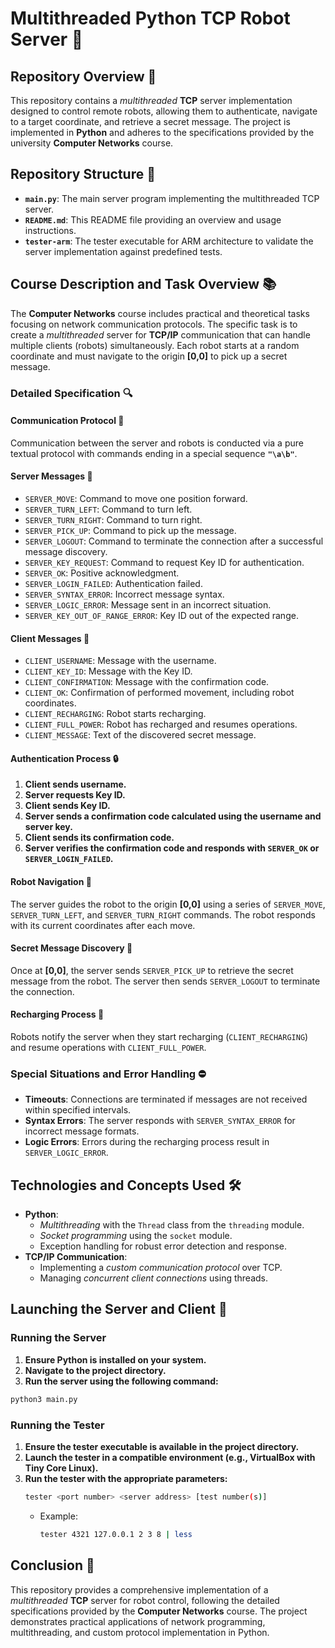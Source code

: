 # **Multithreaded Python TCP Robot Server** 🤖

## **Repository Overview** 📄
This repository contains a _multithreaded_ **TCP** server implementation designed to control remote robots, 
allowing them to authenticate, navigate to a target coordinate, and retrieve a secret message. 
The project is implemented in **Python** and adheres to the specifications provided by the university **Computer Networks** course.

## **Repository Structure** 📂
- **`main.py`**: The main server program implementing the multithreaded TCP server.
- **`README.md`**: This README file providing an overview and usage instructions.
- **`tester-arm`**: The tester executable for ARM architecture to validate the server implementation against predefined tests.

## **Course Description and Task Overview** 📚
The **Computer Networks** course includes practical and theoretical tasks focusing on network communication protocols. 
The specific task is to create a _multithreaded_ server for **TCP/IP** communication that can handle multiple clients (robots) simultaneously. 
Each robot starts at a random coordinate and must navigate to the origin **[0,0]** to pick up a secret message.

### **Detailed Specification** 🔍

#### **Communication Protocol** 🔐
Communication between the server and robots is conducted via a pure textual protocol with commands ending in a special sequence **`"\a\b"`**.

#### **Server Messages** 📩
- `SERVER_MOVE`: Command to move one position forward.
- `SERVER_TURN_LEFT`: Command to turn left.
- `SERVER_TURN_RIGHT`: Command to turn right.
- `SERVER_PICK_UP`: Command to pick up the message.
- `SERVER_LOGOUT`: Command to terminate the connection after a successful message discovery.
- `SERVER_KEY_REQUEST`: Command to request Key ID for authentication.
- `SERVER_OK`: Positive acknowledgment.
- `SERVER_LOGIN_FAILED`: Authentication failed.
- `SERVER_SYNTAX_ERROR`: Incorrect message syntax.
- `SERVER_LOGIC_ERROR`: Message sent in an incorrect situation.
- `SERVER_KEY_OUT_OF_RANGE_ERROR`: Key ID out of the expected range.

#### **Client Messages** 📨
- `CLIENT_USERNAME`: Message with the username.
- `CLIENT_KEY_ID`: Message with the Key ID.
- `CLIENT_CONFIRMATION`: Message with the confirmation code.
- `CLIENT_OK`: Confirmation of performed movement, including robot coordinates.
- `CLIENT_RECHARGING`: Robot starts recharging.
- `CLIENT_FULL_POWER`: Robot has recharged and resumes operations.
- `CLIENT_MESSAGE`: Text of the discovered secret message.

#### **Authentication Process** 🔒
1. **Client sends username.**
2. **Server requests Key ID.**
3. **Client sends Key ID.**
4. **Server sends a confirmation code calculated using the username and server key.**
5. **Client sends its confirmation code.**
6. **Server verifies the confirmation code and responds with `SERVER_OK` or `SERVER_LOGIN_FAILED`.**

#### **Robot Navigation** 📡
The server guides the robot to the origin **[0,0]** using a series of `SERVER_MOVE`, `SERVER_TURN_LEFT`, and `SERVER_TURN_RIGHT` commands. 
The robot responds with its current coordinates after each move.

#### **Secret Message Discovery** 🎁
Once at **[0,0]**, the server sends `SERVER_PICK_UP` to retrieve the secret message from the robot. 
The server then sends `SERVER_LOGOUT` to terminate the connection.

#### **Recharging Process** 🔋
Robots notify the server when they start recharging (`CLIENT_RECHARGING`) and resume operations with `CLIENT_FULL_POWER`.

### **Special Situations and Error Handling** ⛔️
- **Timeouts**: Connections are terminated if messages are not received within specified intervals.
- **Syntax Errors**: The server responds with `SERVER_SYNTAX_ERROR` for incorrect message formats.
- **Logic Errors**: Errors during the recharging process result in `SERVER_LOGIC_ERROR`.

## **Technologies and Concepts Used** 🛠️
- **Python**:
    - _Multithreading_ with the `Thread` class from the `threading` module.
    - _Socket programming_ using the `socket` module.
    - Exception handling for robust error detection and response.
- **TCP/IP Communication**:
    - Implementing a _custom communication protocol_ over TCP.
    - Managing _concurrent client connections_ using threads.

## **Launching the Server and Client** 🚀

### **Running the Server**
1. **Ensure Python is installed on your system.**
2. **Navigate to the project directory.**
3. **Run the server using the following command:**
```sh
python3 main.py
```

### **Running the Tester**
1. **Ensure the tester executable is available in the project directory.**
2. **Launch the tester in a compatible environment (e.g., VirtualBox with Tiny Core Linux).**
3. **Run the tester with the appropriate parameters:**
   ```sh
   tester <port number> <server address> [test number(s)]
   ```
    - Example:
      ```sh
      tester 4321 127.0.0.1 2 3 8 | less
      ```

## **Conclusion** 📝
This repository provides a comprehensive implementation of a _multithreaded_ **TCP** server for robot control, following the detailed specifications provided by the **Computer Networks** course. 
The project demonstrates practical applications of network programming, multithreading, and custom protocol implementation in Python.